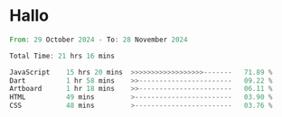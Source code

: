 # Hallo
<!--START_SECTION:waka-->

```rust
From: 29 October 2024 - To: 28 November 2024

Total Time: 21 hrs 16 mins

JavaScript    15 hrs 20 mins  >>>>>>>>>>>>>>>>>>-------   71.89 %
Dart          1 hr 58 mins    >>-----------------------   09.22 %
Artboard      1 hr 18 mins    >>-----------------------   06.11 %
HTML          49 mins         >------------------------   03.90 %
CSS           48 mins         >------------------------   03.76 %
```

<!--END_SECTION:waka-->
